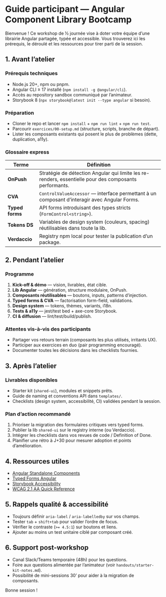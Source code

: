 # Guide participant — Angular Component Library Bootcamp

Bienvenue ! Ce workshop de ½ journée vise à doter votre équipe d’une librairie Angular partagée, typée et accessible. Vous trouverez ici les prérequis, le déroulé et les ressources pour tirer parti de la session.

## 1. Avant l’atelier

### Prérequis techniques
- Node.js 20+, npm ou pnpm.
- Angular CLI ≥ 17 installé (`npm install -g @angular/cli`).
- Accès au repository sandbox communiqué par l’animateur.
- Storybook 8 (`npx storybook@latest init --type angular` si besoin).

### Préparation
- Cloner le repo et lancer `npm install` + `npm run lint` + `npm run test`.
- Parcourir `exercices/00-setup.md` (structure, scripts, branche de départ).
- Lister les composants existants qui posent le plus de problèmes (dette, duplication, a11y).

### Glossaire express
| Terme | Définition |
| --- | --- |
| **OnPush** | Stratégie de détection Angular qui limite les re-renders, essentielle pour des composants performants. |
| **CVA** | `ControlValueAccessor` — interface permettant à un composant d’interagir avec Angular Forms. |
| **Typed forms** | API forms introduisant des types stricts (`FormControl<string>`). |
| **Tokens DS** | Variables de design system (couleurs, spacing) réutilisables dans toute la lib. |
| **Verdaccio** | Registry npm local pour tester la publication d’un package. |

## 2. Pendant l’atelier

### Programme
1. **Kick-off & démo** — vision, livrables, état cible.
2. **Lib Angular** — génération, structure modulaire, OnPush.
3. **Composants réutilisables** — boutons, inputs, patterns d’injection.
4. **Typed forms & CVA** — factorisation form-field, validations.
5. **Design system** — tokens, thèmes, variants, i18n.
6. **Tests & a11y** — jest/test bed + axe-core Storybook.
7. **CI & diffusion** — lint/test/build/publish.

### Attentes vis-à-vis des participants
- Partager vos retours terrain (composants les plus utilisés, irritants UX).
- Participer aux exercices en duo (pair programming encouragé).
- Documenter toutes les décisions dans les checklists fournies.

## 3. Après l’atelier

### Livrables disponibles
- Starter kit (`shared-ui`), modules et snippets prêts.
- Guide de naming et conventions API dans `templates/`.
- Checklists (design system, accessibilité, CI) validées pendant la session.

### Plan d’action recommandé
1. Prioriser la migration des formulaires critiques vers typed forms.
2. Publier la lib `shared-ui` sur le registry interne (ou Verdaccio).
3. Intégrer les checklists dans vos revues de code / Definition of Done.
4. Planifier une rétro à J+30 pour mesurer adoption et points d’amélioration.

## 4. Ressources utiles

- [Angular Standalone Components](https://angular.dev/guide/standalone-components)
- [Typed Forms Angular](https://angular.dev/guide/typed-forms)
- [Storybook Accessibility](https://storybook.js.org/docs/angular/writing-tests/accessibility-testing)
- [WCAG 2.1 AA Quick Reference](https://www.w3.org/WAI/WCAG21/quickref/)

## 5. Rappels qualité & accessibilité
- Toujours définir `aria-label` / `aria-labelledby` sur vos champs.
- Tester `tab` + `shift+tab` pour valider l’ordre de focus.
- Vérifier le contraste (`>= 4.5:1`) sur boutons et liens.
- Ajouter au moins un test unitaire ciblé par composant créé.

## 6. Support post-workshop
- Canal Slack/Teams temporaire (48h) pour les questions.
- Foire aux questions alimentée par l’animateur (voir `handouts/starter-kit-notes.md`).
- Possibilité de mini-sessions 30’ pour aider à la migration de composants.

Bonne session !
